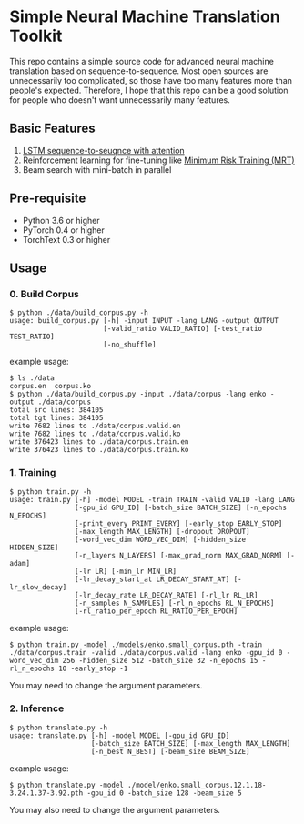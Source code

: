 # Simple Neural Machine Translation Toolkit
This repo contains a simple source code for advanced neural machine translation based on sequence-to-sequence. Most open sources are unnecessarily too complicated, so those have too many features more than people's expected. Therefore, I hope that this repo can be a good solution for people who doesn't want unnecessarily many features.

## Basic Features

1. [LSTM sequence-to-seuqnce with attention](http://aclweb.org/anthology/D15-1166)
2. Reinforcement learning for fine-tuning like [Minimum Risk Training (MRT)](https://arxiv.org/abs/1512.02433)
3. Beam search with mini-batch in parallel

## Pre-requisite

- Python 3.6 or higher
- PyTorch 0.4 or higher
- TorchText 0.3 or higher

## Usage

### 0. Build Corpus

```
$ python ./data/build_corpus.py -h
usage: build_corpus.py [-h] -input INPUT -lang LANG -output OUTPUT
                       [-valid_ratio VALID_RATIO] [-test_ratio TEST_RATIO]
                       [-no_shuffle]
```

example usage:
```
$ ls ./data
corpus.en  corpus.ko
$ python ./data/build_corpus.py -input ./data/corpus -lang enko -output ./data/corpus
total src lines: 384105
total tgt lines: 384105
write 7682 lines to ./data/corpus.valid.en
write 7682 lines to ./data/corpus.valid.ko
write 376423 lines to ./data/corpus.train.en
write 376423 lines to ./data/corpus.train.ko
```

### 1. Training

```
$ python train.py -h
usage: train.py [-h] -model MODEL -train TRAIN -valid VALID -lang LANG
                [-gpu_id GPU_ID] [-batch_size BATCH_SIZE] [-n_epochs N_EPOCHS]
                [-print_every PRINT_EVERY] [-early_stop EARLY_STOP]
                [-max_length MAX_LENGTH] [-dropout DROPOUT]
                [-word_vec_dim WORD_VEC_DIM] [-hidden_size HIDDEN_SIZE]
                [-n_layers N_LAYERS] [-max_grad_norm MAX_GRAD_NORM] [-adam]
                [-lr LR] [-min_lr MIN_LR]
                [-lr_decay_start_at LR_DECAY_START_AT] [-lr_slow_decay]
                [-lr_decay_rate LR_DECAY_RATE] [-rl_lr RL_LR]
                [-n_samples N_SAMPLES] [-rl_n_epochs RL_N_EPOCHS]
                [-rl_ratio_per_epoch RL_RATIO_PER_EPOCH]
```

example usage:
```
$ python train.py -model ./models/enko.small_corpus.pth -train ./data/corpus.train -valid ./data/corpus.valid -lang enko -gpu_id 0 -word_vec_dim 256 -hidden_size 512 -batch_size 32 -n_epochs 15 -rl_n_epochs 10 -early_stop -1
```

You may need to change the argument parameters.

### 2. Inference

```
$ python translate.py -h
usage: translate.py [-h] -model MODEL [-gpu_id GPU_ID]
                    [-batch_size BATCH_SIZE] [-max_length MAX_LENGTH]
                    [-n_best N_BEST] [-beam_size BEAM_SIZE]
```

example usage:
```
$ python translate.py -model ./model/enko.small_corpus.12.1.18-3.24.1.37-3.92.pth -gpu_id 0 -batch_size 128 -beam_size 5
```

You may also need to change the argument parameters.